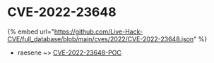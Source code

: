 # CVE-2022-23648
{% embed url="https://github.com/Live-Hack-CVE/full_database/blob/main/cves/2022/CVE-2022-23648.json" %}

* raesene ~> [CVE-2022-23648-POC](https://www.alice-snow.ru/2022/database/cve-2022-23648/cve-2022-23648-poc-raesene)